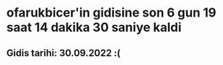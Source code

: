 # ofarukbicer'in gidisine son 6 gun 19 saat 14 dakika 30 saniye kaldi

## Gidis tarihi: 30.09.2022 :(